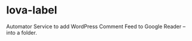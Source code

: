 lova-label
==========

Automator Service to add WordPress Comment Feed to Google Reader – into a folder.
